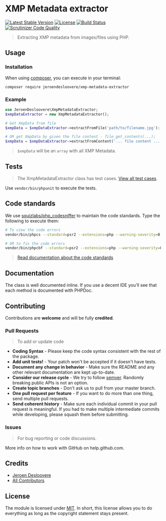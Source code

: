 # XMP Metadata extractor

[![Latest Stable Version](http://img.shields.io/packagist/v/jeroendesloovere/xmp-metadata-extractor.svg)](https://packagist.org/packages/jeroendesloovere/xmp-metadata-extractor)
[![License](http://img.shields.io/badge/license-MIT-lightgrey.svg)](https://github.com/jeroendesloovere/xmp-metadata-extractor/blob/master/LICENSE)
[![Build Status](https://travis-ci.org/jeroendesloovere/xmp-metadata-extractor.svg?branch=master)](https://travis-ci.org/jeroendesloovere/xmp-metadata-extractor)
[![Scrutinizer Code Quality](https://scrutinizer-ci.com/g/jeroendesloovere/xmp-metadata-extractor/badges/quality-score.png?b=master)](https://scrutinizer-ci.com/g/jeroendesloovere/xmp-metadata-extractor/?branch=master)

> Extracting XMP metadata from images/files using PHP.

## Usage

### Installation

When using [composer](https://getcomposer.org), you can execute in your terminal:

```
composer require jeroendesloovere/xmp-metadata-extractor
```

### Example

```php
use JeroenDesloovere\XmpMetadataExtractor;
$xmpDataExtractor = new XmpMetadataExtractor();

# Get XmpData from file
$xmpData = $xmpDataExtractor->extractFromFile('path/to/filename.jpg'):

# OR get XmpData by given the file content - file_get_contents(...);
$xmpData = $xmpDataExtractor->extractFromContent('... file content ...'):
```
> `$xmpData` will be an `array` with all XMP Metadata.

## Tests

> The XmpMetadataExtractor class has test cases. [View all test cases](tests/XmpMetadataExtractor/XmpMetadataExtractorTest.php).

Use `vendor/bin/phpunit` to execute the tests.

## Code standards

We use [squizlabs/php_codesniffer](https://packagist.org/packages/squizlabs/php_codesniffer) to maintain the code standards.
Type the following to execute them:
```bash
# To view the code errors
vendor/bin/phpcs --standard=psr2 --extensions=php --warning-severity=0 --report=full "src"

# OR to fix the code errors
vendor/bin/phpcbf --standard=psr2 --extensions=php --warning-severity=0 --report=full "src"
```
> [Read documentation about the code standards](https://github.com/squizlabs/PHP_CodeSniffer/wiki)


## Documentation

The class is well documented inline. If you use a decent IDE you'll see that each method is documented with PHPDoc.

## Contributing

Contributions are **welcome** and will be fully **credited**.

### Pull Requests

> To add or update code

- **Coding Syntax** - Please keep the code syntax consistent with the rest of the package.
- **Add unit tests!** - Your patch won't be accepted if it doesn't have tests.
- **Document any change in behavior** - Make sure the README and any other relevant documentation are kept up-to-date.
- **Consider our release cycle** - We try to follow [semver](http://semver.org/). Randomly breaking public APIs is not an option.
- **Create topic branches** - Don't ask us to pull from your master branch.
- **One pull request per feature** - If you want to do more than one thing, send multiple pull requests.
- **Send coherent history** - Make sure each individual commit in your pull request is meaningful. If you had to make multiple intermediate commits while developing, please squash them before submitting.

### Issues

> For bug reporting or code discussions.

More info on how to work with GitHub on help.github.com.

## Credits

- [Jeroen Desloovere](https://github.com/jeroendesloovere)
- [All Contributors](https://github.com/jeroendesloovere/xmp-metadata-extractor/contributors)

## License

The module is licensed under [MIT](./LICENSE.md). In short, this license allows you to do everything as long as the copyright statement stays present.
